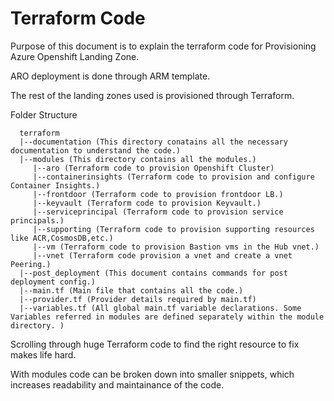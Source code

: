 # Terraform Code

Purpose of this document is to explain the terraform code for Provisioning Azure Openshift Landing Zone.

ARO deployment is done through ARM template.

The rest of the landing zones used is provisioned through Terraform.

  Folder Structure
```
  terraform
  |--documentation (This directory conatains all the necessary documentation to understand the code.)
  |--modules (This directory contains all the modules.)
     |--aro (Terraform code to provision Openshift Cluster)
     |--containerinsights (Terraform code to provision and configure Container Insights.)
     |--frontdoor (Terraform code to provision frontdoor LB.)
     |--keyvault (Terraform code to provision Keyvault.)
     |--serviceprincipal (Terraform code to provision service principals.)
     |--supporting (Terraform code to provision supporting resources like ACR,CosmosDB,etc.)
     |--vm (Terraform code to provision Bastion vms in the Hub vnet.)
     |--vnet (Terraform code provision a vnet and create a vnet Peering.)
  |--post_deployment (This document contains commands for post deployment config.)
  |--main.tf (Main file that contains all the code.)
  |--provider.tf (Provider details required by main.tf)
  |--variables.tf (All global main.tf variable declarations. Some Variables referred in modules are defined separately within the module directory. )
```

Scrolling through huge Terraform code to find the right resource to fix makes life hard.

With modules code can be broken down into smaller snippets, which increases readability and maintainance of the code.

